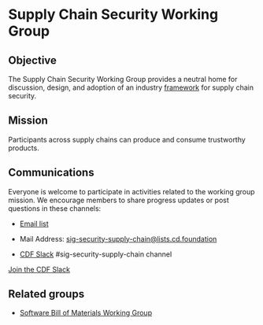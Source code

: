 # Supply Chain Security Working Group

[//]: # '## Quick links'


## Objective

The Supply Chain Security Working Group provides a neutral home for discussion, design, and adoption of an industry [framework](https://docs.google.com/document/d/1_5ZnoLzQ1AqMYzXZ_avbqILRgAsfuEnkL3TTbg9LfnU/edit?usp=sharing) for supply chain security.

## Mission

Participants across supply chains can produce and consume trustworthy products.


[//]: # "# Governance"

[//]: # "[SIG-Security charter](governance/charter.md) outlines the scope  of our group activities, as part of our [governance process](governance) which details how we work."

## Communications

Everyone is welcome to participate in activities related to the working group mission. We encourage members to share progress updates or post questions in these channels:

* [Email list](https://lists.cd.foundation/g/sig-security-supply-chain)
- Mail Address: sig-security-supply-chain@lists.cd.foundation
* [CDF Slack](https://cdeliveryfdn.slack.com/) #sig-security-supply-chain channel

[Join the CDF Slack](https://join.slack.com/t/cdeliveryfdn/shared_invite/enQtNzk2OTgxNzY2NzkwLTQ3Zjg0OGJhZjdiMjlkMjZjZjJjN2EwZDg1Mjk3ODJkMzdmYjdmNTk0MWI2ZjI2MzgzNWExN2E3ZWExZGIyZDM)

[//]: * '## Meeting times'


## Related groups

* [Software Bill of Materials Working Group](https://www.it-cisq.org/software-bill-of-materials/index.htm)


[//]: * '### Working Group Chairs'


[//]: # "### Working Group Members"

[//]: # "Membership governance can be viewed [here](https://github.com/cncf/sig-security/blob/master/governance/roles.md#role-of-members)."

[//]: # "## Past events and meetings"

[//]: # "For more details on past events and meetings, please see our [past events page](past-events.md)"
